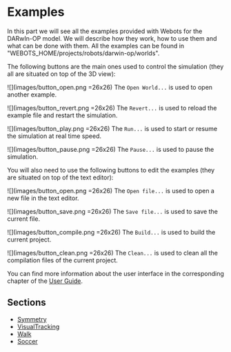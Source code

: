 # Examples

In this part we will see all the examples provided with Webots for the DARwIn-OP
model. We will describe how they work, how to use them and what can be done with
them. All the examples can be found in
"WEBOTS\_HOME/projects/robots/darwin-op/worlds".

The following buttons are the main ones used to control the simulation (they all
are situated on top of the 3D view):

![](images/button_open.png =26x26) The `Open World...` is used to open another
example.

![](images/button_revert.png =26x26) The `Revert...` is used to reload the
example file and restart the simulation.

![](images/button_play.png =26x26) The `Run...` is used to start or resume the simulation
at real time speed.

![](images/button_pause.png =26x26) The `Pause...` is used to pause the simulation.

You will also need to use the following buttons to edit the examples (they are
situated on top of the text editor):

![](images/button_open.png =26x26) The `Open file...` is used to open a new file
in the text editor.

![](images/button_save.png =26x26) The `Save file...` is used to save the
current file.

![](images/button_compile.png =26x26) The `Build...` is used to build the
current project.

![](images/button_clean.png =26x26) The `Clean...` is used to clean all the
compilation files of the current project.

You can find more information about the user interface in the corresponding
chapter of the [User Guide](http://www.cyberbotics.com/guide).

## Sections
- [Symmetry](symmetry.md)
- [VisualTracking](visualtracking.md)
- [Walk](walk.md)
- [Soccer](soccer.md)
